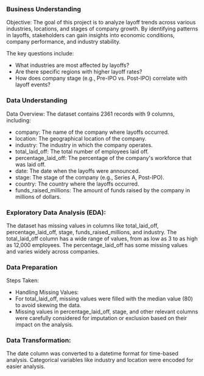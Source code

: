 ### Business Understanding
Objective:
The goal of this project is to analyze layoff trends across various industries, locations, and stages of company growth. By identifying patterns in layoffs, stakeholders can gain insights into economic conditions, company performance, and industry stability.

The key questions include:
- What industries are most affected by layoffs?
- Are there specific regions with higher layoff rates?
- How does company stage (e.g., Pre-IPO vs. Post-IPO) correlate with layoff events?
### Data Understanding
Data Overview:
The dataset contains 2361 records with 9 columns, including:
- company: The name of the company where layoffs occurred.
- location: The geographical location of the company.
- industry: The industry in which the company operates.
- total_laid_off: The total number of employees laid off.
- percentage_laid_off: The percentage of the company's workforce that was laid off.
- date: The date when the layoffs were announced.
- stage: The stage of the company (e.g., Series A, Post-IPO).
- country: The country where the layoffs occurred.
- funds_raised_millions: The amount of funds raised by the company in millions of dollars.

### Exploratory Data Analysis (EDA):
The dataset has missing values in columns like total_laid_off, percentage_laid_off, stage, funds_raised_millions, and industry.
The total_laid_off column has a wide range of values, from as low as 3 to as high as 12,000 employees.
The percentage_laid_off has some missing values and varies widely across companies.

### Data Preparation
Steps Taken:
- Handling Missing Values:
- For total_laid_off, missing values were filled with the median value (80) to avoid skewing the data.
- Missing values in percentage_laid_off, stage, and other relevant columns were carefully considered for imputation or exclusion based on their impact on the analysis.
### Data Transformation:
The date column was converted to a datetime format for time-based analysis.
Categorical variables like industry and location were encoded for easier analysis.

